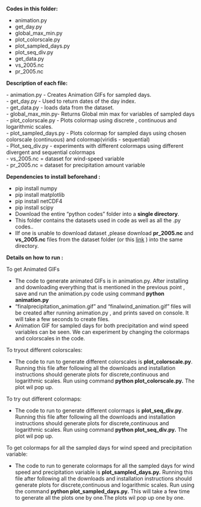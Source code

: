 **Codes in this folder:**

* animation.py  
* get\_day.py  
* global\_max\_min.py  
* plot\_colorscale.py  
* plot\_sampled\_days.py  
* plot\_seq\_div.py  
* get\_data.py  
* vs\_2005.nc  
* pr\_2005.nc


  

**Description of each file:**

\- animation.py \- Creates Animation GIFs for sampled days.  
\- get\_day.py \- Used to return dates of the day index.  
\- get\_data.py \- loads data from the dataset.  
\- global\_max\_min.py-  Returns Global min max for variables of  sampled days  
\- plot\_colorscale.py \- Plots colormap using discrete , continuous and logarithmic scales.   
\- plot\_sampled\_days.py \- Plots colormap for sampled days using chosen colorscale (continuous) and colormap(viridis \- sequential)  
\- Plot\_seq\_div.py \- experiments with different colormaps using different divergent and sequential  colormaps  
\- vs\_2005.nc \= dataset for wind-speed variable  
\- pr\_2005.nc \= dataset for precipitation amount variable

**Dependencies to install beforehand :**

* pip install numpy  
* pip install matplotlib  
* pip install netCDF4  
* pip install scipy  
* Download the entire “python codes” folder into a **single directory**.  
* This folder contains the datasets used in code as well as all the .py codes..  
* IIf one is unable to download dataset  ,please download **pr\_2005.nc** and **vs\_2005.nc** files from the dataset folder (or this [link](https://www.northwestknowledge.net/metdata/data/) ) into  the same directory.

**Details on how to run :**

To get Animated GIFs

- The code to generate animated GIFs is in animation.py. After installing and downloading everything that is mentioned in the previous point , save and run the animation.py code using command  **python animation.py**  
- “finalprecipitation\_animation.gif”  and “finalwind\_animation.gif”  files will be created after running animation.py , and prints saved on console.  It will take a few seconds to create files.  
- Animation GIF for sampled days for both precipitation and wind speed variables can be seen. We can experiment by changing the colormaps and colorscales in the code. 

To tryout  different colorscales:

- The code to run to generate different colorscales is **plot\_colorscale.py**. Running this file after following all the downloads and installation instructions should generate plots for discrete,continuous and logarithmic scales. Run using command **python plot\_colorscale.py.** The plot wil pop up.

To try out different colormaps:

- The code to run to generate different colormaps is **plot\_seq\_div.py**. Running this file after following all the downloads and installation instructions should generate plots for discrete,continuous and logarithmic scales. Run using command **python plot\_seq\_div.py.** The plot wil pop up.


  
To get colormaps for all the sampled days for wind speed and precipitation variable:

- The code to run to generate colormaps for all the sampled days for wind speed and precipitation variable is **plot\_sampled\_days.py.**  Running this file after following all the downloads and installation instructions should generate plots for discrete,continuous and logarithmic scales. Run using the command **python plot\_sampled\_days.py.** This will take a few time to generate all the plots one by one.The plots wil pop up one by one.

  